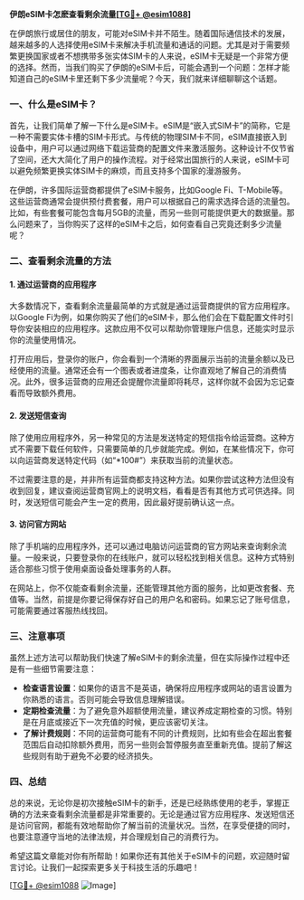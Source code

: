 **伊朗eSIM卡怎麽查看剩余流量[[TG💪+ @esim1088](https://t.me/s/esim1088)]**

在伊朗旅行或居住的朋友，可能对eSIM卡并不陌生。随着国际通信技术的发展，越来越多的人选择使用eSIM卡来解决手机流量和通话的问题。尤其是对于需要频繁更换国家或者不想携带多张实体SIM卡的人来说，eSIM卡无疑是一个非常方便的选择。然而，当我们购买了伊朗的eSIM卡后，可能会遇到一个问题：怎样才能知道自己的eSIM卡里还剩下多少流量呢？今天，我们就来详细聊聊这个话题。

### 一、什么是eSIM卡？

首先，让我们简单了解一下什么是eSIM卡。eSIM是“嵌入式SIM卡”的简称，它是一种不需要实体卡槽的SIM卡形式。与传统的物理SIM卡不同，eSIM直接嵌入到设备中，用户可以通过网络下载运营商的配置文件来激活服务。这种设计不仅节省了空间，还大大简化了用户的操作流程。对于经常出国旅行的人来说，eSIM卡可以避免频繁更换实体SIM卡的麻烦，而且支持多个国家的漫游服务。

在伊朗，许多国际运营商都提供了eSIM卡服务，比如Google Fi、T-Mobile等。这些运营商通常会提供预付费套餐，用户可以根据自己的需求选择合适的流量包。比如，有些套餐可能包含每月5GB的流量，而另一些则可能提供更大的数据量。那么问题来了，当你购买了这样的eSIM卡之后，如何查看自己究竟还剩多少流量呢？

### 二、查看剩余流量的方法

#### 1. 通过运营商的应用程序

大多数情况下，查看剩余流量最简单的方式就是通过运营商提供的官方应用程序。以Google Fi为例，如果你购买了他们的eSIM卡，那么他们会在下载配置文件时引导你安装相应的应用程序。这款应用不仅可以帮助你管理账户信息，还能实时显示你的流量使用情况。

打开应用后，登录你的账户，你会看到一个清晰的界面展示当前的流量余额以及已经使用的流量。通常还会有一个图表或者进度条，让你直观地了解自己的消费情况。此外，很多运营商的应用还会提醒你流量即将耗尽，这样你就不会因为忘记查看而导致额外费用。

#### 2. 发送短信查询

除了使用应用程序外，另一种常见的方法是发送特定的短信指令给运营商。这种方式不需要下载任何软件，只需要简单的几步就能完成。例如，在某些情况下，你可以向运营商发送特定代码（如“*100#”）来获取当前的流量状态。

不过需要注意的是，并非所有运营商都支持这种方法。如果你尝试这种方法但没有收到回复，建议查阅运营商官网上的说明文档，看看是否有其他方式可供选择。同时，发送短信可能会产生一定的费用，因此最好提前确认这一点。

#### 3. 访问官方网站

除了手机端的应用程序外，还可以通过电脑访问运营商的官方网站来查询剩余流量。一般来说，只要登录你的在线账户，就可以轻松找到相关信息。这种方式特别适合那些习惯于使用桌面设备处理事务的人群。

在网站上，你不仅能查看剩余流量，还能管理其他方面的服务，比如更改套餐、充值等。当然，前提是你要记得保存好自己的用户名和密码。如果忘记了账号信息，可能需要通过客服热线找回。

### 三、注意事项

虽然上述方法可以帮助我们快速了解eSIM卡的剩余流量，但在实际操作过程中还是有一些细节需要注意：

- **检查语言设置**：如果你的语言不是英语，确保将应用程序或网站的语言设置为你熟悉的语言。否则可能会导致信息理解错误。
- **定期检查流量**：为了避免意外超额使用流量，建议养成定期检查的习惯。特别是在月底或接近下一次充值的时候，更应该密切关注。
- **了解计费规则**：不同的运营商可能有不同的计费规则，比如有些会在超出套餐范围后自动扣除额外费用，而另一些则会暂停服务直至重新充值。提前了解这些规则有助于避免不必要的经济损失。

### 四、总结

总的来说，无论你是初次接触eSIM卡的新手，还是已经熟练使用的老手，掌握正确的方法来查看剩余流量都是非常重要的。无论是通过官方应用程序、发送短信还是访问官网，都能有效地帮助你了解当前的流量状况。当然，在享受便捷的同时，也要注意遵守当地的法律法规，并合理规划自己的消费行为。

希望这篇文章能对你有所帮助！如果你还有其他关于eSIM卡的问题，欢迎随时留言讨论。让我们一起探索更多关于科技生活的乐趣吧！

[[TG💪+ @esim1088](https://t.me/s/esim1088) ![Image](https://i.postimg.cc/4NQfJmqS/Snipaste-2025-05-13-00-14-12.png)]